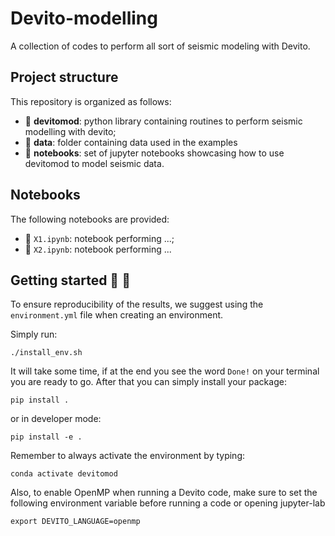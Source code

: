 # Devito-modelling

A collection of codes to perform all sort of seismic modeling with Devito.

## Project structure
This repository is organized as follows:

* :open_file_folder: **devitomod**: python library containing routines to perform seismic modelling with devito;
* :open_file_folder: **data**: folder containing data used in the examples
* :open_file_folder: **notebooks**: set of jupyter notebooks showcasing how to use devitomod to model seismic data.

## Notebooks
The following notebooks are provided:

- :orange_book: ``X1.ipynb``: notebook performing ...;
- :orange_book: ``X2.ipynb``: notebook performing ...


## Getting started :space_invader: :robot:
To ensure reproducibility of the results, we suggest using the `environment.yml` file when creating an environment.

Simply run:
```
./install_env.sh
```
It will take some time, if at the end you see the word `Done!` on your terminal you are ready to go. After that you can simply install your package:
```
pip install .
```
or in developer mode:
```
pip install -e .
```

Remember to always activate the environment by typing:
```
conda activate devitomod
```

Also, to enable OpenMP when running a Devito code, make sure to set the following environment variable before running a code
or opening jupyter-lab
```
export DEVITO_LANGUAGE=openmp
```